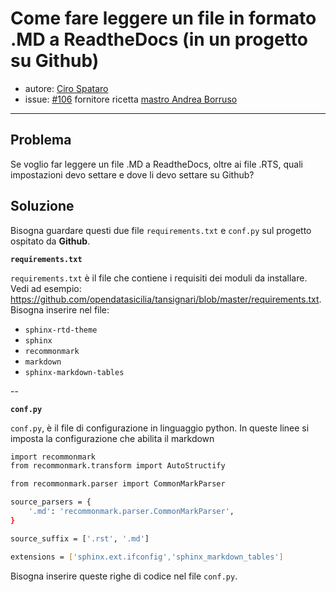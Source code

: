 # Come fare leggere un file in formato .MD a ReadtheDocs (in un progetto su Github) 


* autore: [Ciro Spataro](https://twitter.com/cirospat)
* issue: [#106](https://github.com/opendatasicilia/tansignari/issues/106) fornitore ricetta [mastro Andrea Borruso](https://twitter.com/aborruso?lang=it)

---

## Problema

Se voglio far leggere un file .MD a ReadtheDocs, oltre ai file .RTS, quali impostazioni devo settare e dove li devo settare su Github?

## Soluzione

Bisogna guardare questi due file `requirements.txt` e `conf.py` sul progetto ospitato da **Github**.

**`requirements.txt`**

`requirements.txt` è il file che contiene i requisiti dei moduli da installare. Vedi ad esempio: https://github.com/opendatasicilia/tansignari/blob/master/requirements.txt. Bisogna inserire nel file:
- `sphinx-rtd-theme` 
- `sphinx` 
- `recommonmark` 
- `markdown`  
- `sphinx-markdown-tables` 

--

**`conf.py`**

`conf.py`, è il file di configurazione in linguaggio python. In queste linee si imposta la configurazione che abilita il markdown

```bash
import recommonmark
from recommonmark.transform import AutoStructify

from recommonmark.parser import CommonMarkParser

source_parsers = {
    '.md': 'recommonmark.parser.CommonMarkParser',
}

source_suffix = ['.rst', '.md']

extensions = ['sphinx.ext.ifconfig','sphinx_markdown_tables']
```
Bisogna inserire queste righe di codice nel file `conf.py`.
